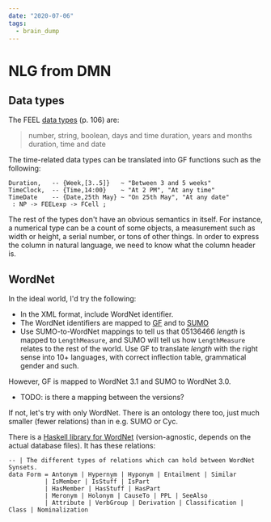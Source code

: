 ```yaml
---
date: "2020-07-06"
tags:
  - brain_dump
---
```


# NLG from DMN

## Data types

The FEEL [data types](https://www.omg.org/spec/DMN/1.3/PDF) (p. 106) are:

> number, string, boolean, days and time duration, years and months duration, time and date

The time-related data types can be translated into GF functions such as the following:

    Duration,   -- {Week,[3..5]}   ~ "Between 3 and 5 weeks"
    TimeClock,  -- {Time,14:00}    ~ "At 2 PM", "At any time"
    TimeDate    -- {Date,25th May} ~ "On 25th May", "At any date"
     : NP -> FEELexp -> FCell ;

The rest of the types don't have an obvious semantics in itself. For instance, a numerical type can be a count of some objects, a measurement such as width or height, a serial number, or tons of other things. In order to express the column in natural language, we need to know what the column header is.

## WordNet

In the ideal world, I'd try the following:

- In the XML format, include WordNet identifier.
- The WordNet identifiers are mapped to [GF](https://github.com/GrammaticalFramework/gf-wordnet) and to [SUMO](https://github.com/ontologyportal/sumo/tree/master/WordNetMappings)
- Use SUMO-to-WordNet mappings to tell us that 05136466 _length_ is mapped to `LengthMeasure`, and SUMO will tell us how `LengthMeasure` relates to the rest of the world. Use GF to translate _length_ with the right sense into 10+ languages, with correct inflection table, grammatical gender and such.

However, GF is mapped to WordNet 3.1 and SUMO to WordNet 3.0.

- TODO: is there a mapping between the versions?

If not, let's try with only WordNet. There is an ontology there too, just much smaller (fewer relations) than in e.g. SUMO or Cyc.

There is a [Haskell library for WordNet](https://hackage.haskell.org/package/WordNet-1.1.0/docs/NLP-WordNet.html) (version-agnostic, depends on the actual database files). It has these relations:

```
-- | The different types of relations which can hold between WordNet Synsets.
data Form = Antonym | Hypernym | Hyponym | Entailment | Similar
          | IsMember | IsStuff | IsPart
          | HasMember | HasStuff | HasPart
          | Meronym | Holonym | CauseTo | PPL | SeeAlso
          | Attribute | VerbGroup | Derivation | Classification | Class | Nominalization
```
